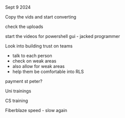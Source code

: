 Sept 9 2024

Copy the vids and start converting

check the uploads

start the videos for powershell gui - jacked programmer

Look into building trust on teams
- talk to each person
- check on weak areas
- also allow for weak areas
- help them be comfortable into RLS

payment st peter?

Uni trainings

CS training


Fiberblaze speed - slow again
